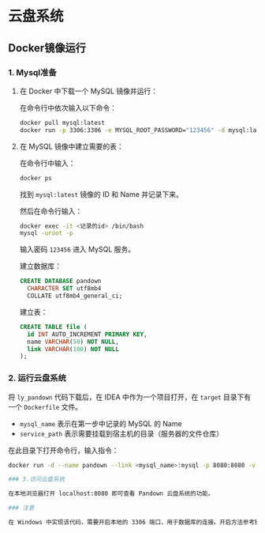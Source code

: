 # 云盘系统

## Docker镜像运行

### 1. Mysql准备

1. 在 Docker 中下载一个 MySQL 镜像并运行：

    在命令行中依次输入以下命令：

    ```sh
    docker pull mysql:latest
    docker run -p 3306:3306 -e MYSQL_ROOT_PASSWORD="123456" -d mysql:latest
    ```

2. 在 MySQL 镜像中建立需要的表：

    在命令行中输入：

    ```sh
    docker ps
    ```

    找到 `mysql:latest` 镜像的 ID 和 Name 并记录下来。

    然后在命令行输入：

    ```sh
    docker exec -it <记录的id> /bin/bash
    mysql -uroot -p
    ```

    输入密码 `123456` 进入 MySQL 服务。

    建立数据库：

    ```sql
    CREATE DATABASE pandown
      CHARACTER SET utf8mb4
      COLLATE utf8mb4_general_ci;
    ```

    建立表：

    ```sql
    CREATE TABLE file (
      id INT AUTO_INCREMENT PRIMARY KEY,
      name VARCHAR(50) NOT NULL,
      link VARCHAR(100) NOT NULL
    );
    ```

### 2. 运行云盘系统

将 `ly_pandown` 代码下载后，在 IDEA 中作为一个项目打开，在 `target` 目录下有一个 `Dockerfile` 文件。

- `mysql_name` 表示在第一步中记录的 MySQL 的 Name
- `service_path` 表示需要挂载到宿主机的目录（服务器的文件仓库）

在此目录下打开命令行，输入指令：

```sh
docker run -d --name pandown --link <mysql_name>:mysql -p 8080:8080 -v <service_path>:/var/lib/postgres pandown:01

### 3.访问云盘系统

在本地浏览器打开 localhost:8080 即可查看 Pandown 云盘系统的功能。

### 注意

在 Windows 中实现该代码，需要开启本地的 3306 端口，用于数据库的连接。开启方法参考链接：https://blog.csdn.net/weixin_43296313/article/details/127996612
    
    
    
